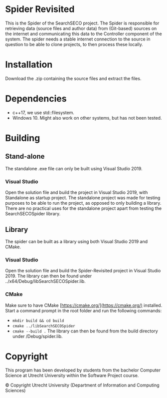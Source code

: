 # Spider Revisited

This is the Spider of the SearchSECO project. The Spider is responsible for retrieving data (source files and author data) from (Git-based) sources on the internet and communicating this data to the Controller component of the system. The spider needs a stable internet connection to the source in question to be able to clone projects, to then process these locally.

# Installation

Download the .zip containing the source files and extract the files.
# Dependencies
* c++17, we use std::filesystem.
* Windows 10. Might also work on other systems, but has not been tested.
# Building

## Stand-alone
The standalone .exe file can only be built using Visual Studio 2019.
### Visual Studio
Open the solution file and build the project in Visual Studio 2019, with Standalone as startup project.
The standalone project was made for testing purposes to be able to run the project, as opposed to only building a library.
There are no practical uses for the standalone project apart from testing the SearchSECOSpider library.

## Library
The spider can be built as a library using both Visual Studio 2019 and CMake.
### Visual Studio
Open the solution file and build the Spider-Revisited project in Visual Studio 2019. The library can then be found under ../x64/Debug/libSearchSECOSpider.lib.

### CMake
Make sure to have CMake [https://cmake.org/](https://cmake.org/) installed. Start a command prompt in the root folder and run the following commands:
- `mkdir build && cd build`
- `cmake ../libSearchSECOSpider`
- `cmake --build .`
The library can then be found from the build directory under /Debug/spider.lib.

# Copyright

This program has been developed by students from the bachelor Computer Science at Utrecht University within the Software Project course.

© Copyright Utrecht University (Department of Information and Computing Sciences)


